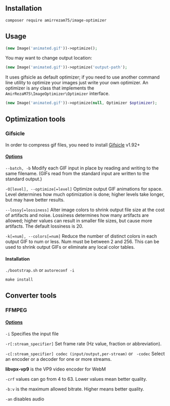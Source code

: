 ## Installation
```bash
composer require amirrezam75/image-optimizer
```
## Usage

```php
(new Image('animated.gif'))->optimize();
```

You may want to change output location:

```php
(new Image('animated.gif'))->optimize('output-path');
```

It uses gifsicle as default optimizer; if you need to use another command line utility to optimize your images just write your own optimizer.
An optimizer is any class that implements the ``AmirRezaM75\ImageOptimizer\Optimizer`` interface.

```php
(new Image('animated.gif'))->optimize(null, Optimizer $optimizer);
```

## Optimization tools

### Gifsicle
In order to compress gif files, you need to install [Gifsicle](https://github.com/kohler/gifsicle) v1.92+

#### [Options](http://www.lcdf.org/gifsicle/man.html)
``--batch, -b`` Modify each GIF input in place by reading and writing to the same filename. (GIFs read from the standard input are written to the standard output.)

``-O[level], --optimize[=level]``
Optimize output GIF animations for space. Level determines how much optimization is done; higher levels take longer, but may have better results.

``--lossy[=lossiness]``
Alter image colors to shrink output file size at the cost of artifacts and noise. Lossiness determines how many artifacts are allowed; higher values can result in smaller file sizes, but cause more artifacts. The default lossiness is 20.

``-k[=num], --colors[=num]``
Reduce the number of distinct colors in each output GIF to num or less. Num must be between 2 and 256. This can be used to shrink output GIFs or eliminate any local color tables.

#### Installation
``./bootstrap.sh`` or ``autoreconf -i``

``make install``


## Converter tools

### FFMPEG

#### [Options](https://ffmpeg.org/ffmpeg.html)

``-i`` Specifies the input file

``-r[:stream_specifier]`` Set frame rate (Hz value, fraction or abbreviation).

``-c[:stream_specifier] codec (input/output,per-stream)`` or `` -codec``
Select an encoder or a decoder for one or more streams.

**libvpx-vp9** is the VP9 video encoder for WebM

``-crf`` values can go from 4 to 63. Lower values mean better quality.

``-b:v`` is the maximum allowed bitrate. Higher means better quality.

``-an`` disables audio

